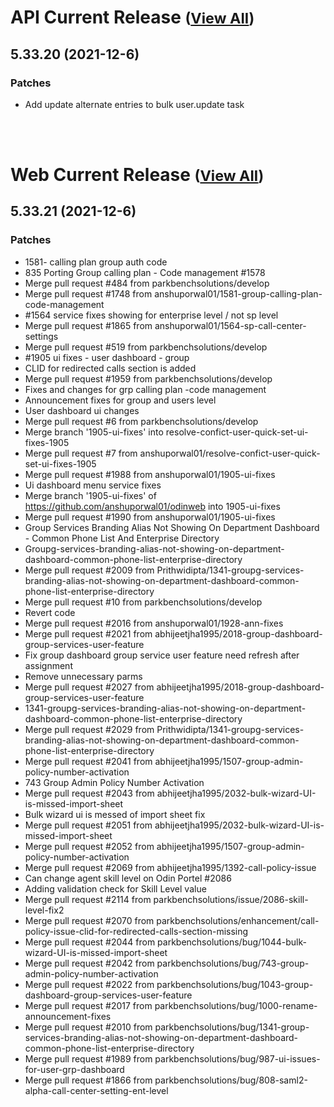 
# API Current Release <small>([View All](/API.md))</small>
## 5.33.20 (2021-12-6)
### Patches 

- Add update alternate entries to bulk user.update task

<br><br>
# Web Current Release <small>([View All](/Web.md))</small>
## 5.33.21 (2021-12-6)
### Patches 

- 1581- calling plan group auth code
- 835 Porting Group calling plan - Code management #1578
- Merge pull request #484 from parkbenchsolutions/develop
- Merge pull request #1748 from anshuporwal01/1581-group-calling-plan-code-management
- #1564 service fixes showing for enterprise level / not sp level
- Merge pull request #1865 from anshuporwal01/1564-sp-call-center-settings
- Merge pull request #519 from parkbenchsolutions/develop
- #1905 ui fixes - user dashboard - group
- CLID for redirected calls section is added
- Merge pull request #1959 from parkbenchsolutions/develop
- Fixes and changes for grp calling plan -code management
- Announcement fixes for group and users level
- User dashboard ui changes
- Merge pull request #6 from parkbenchsolutions/develop
- Merge branch &#39;1905-ui-fixes&#39; into resolve-confict-user-quick-set-ui-fixes-1905
- Merge pull request #7 from anshuporwal01/resolve-confict-user-quick-set-ui-fixes-1905
- Merge pull request #1988 from anshuporwal01/1905-ui-fixes
- Ui dashboard menu service fixes
- Merge branch &#39;1905-ui-fixes&#39; of https://github.com/anshuporwal01/odinweb into 1905-ui-fixes
- Merge pull request #1990 from anshuporwal01/1905-ui-fixes
- Group Services Branding Alias Not Showing On Department Dashboard - Common Phone List And Enterprise Directory
- Groupg-services-branding-alias-not-showing-on-department-dashboard-common-phone-list-enterprise-directory
- Merge pull request #2009 from Prithwidipta/1341-groupg-services-branding-alias-not-showing-on-department-dashboard-common-phone-list-enterprise-directory
- Merge pull request #10 from parkbenchsolutions/develop
- Revert code
- Merge pull request #2016 from anshuporwal01/1928-ann-fixes
- Merge pull request #2021 from abhijeetjha1995/2018-group-dashboard-group-services-user-feature
- Fix group dashboard group service user feature need refresh after assignment
- Remove unnecessary parms
- Merge pull request #2027 from abhijeetjha1995/2018-group-dashboard-group-services-user-feature
- 1341-groupg-services-branding-alias-not-showing-on-department-dashboard-common-phone-list-enterprise-directory
- Merge pull request #2029 from Prithwidipta/1341-groupg-services-branding-alias-not-showing-on-department-dashboard-common-phone-list-enterprise-directory
- Merge pull request #2041 from abhijeetjha1995/1507-group-admin-policy-number-activation
- 743 Group Admin Policy Number Activation
- Merge pull request #2043 from abhijeetjha1995/2032-bulk-wizard-UI-is-missed-import-sheet
- Bulk wizard  ui is messed of import sheet fix
- Merge pull request #2051 from abhijeetjha1995/2032-bulk-wizard-UI-is-missed-import-sheet
- Merge pull request #2052 from abhijeetjha1995/1507-group-admin-policy-number-activation
- Merge pull request #2069 from abhijeetjha1995/1392-call-policy-issue
- Can change agent skill level on Odin Portel #2086
- Adding validation check for Skill Level value
- Merge pull request #2114 from parkbenchsolutions/issue/2086-skill-level-fix2
- Merge pull request #2070 from parkbenchsolutions/enhancement/call-policy-issue-clid-for-redirected-calls-section-missing
- Merge pull request #2044 from parkbenchsolutions/bug/1044-bulk-wizard-UI-is-missed-import-sheet
- Merge pull request #2042 from parkbenchsolutions/bug/743-group-admin-policy-number-activation
- Merge pull request #2022 from parkbenchsolutions/bug/1043-group-dashboard-group-services-user-feature
- Merge pull request #2017 from parkbenchsolutions/bug/1000-rename-announcement-fixes
- Merge pull request #2010 from parkbenchsolutions/bug/1341-group-services-branding-alias-not-showing-on-department-dashboard-common-phone-list-enterprise-directory
- Merge pull request #1989 from parkbenchsolutions/bug/987-ui-issues-for-user-grp-dashboard
- Merge pull request #1866 from parkbenchsolutions/bug/808-saml2-alpha-call-center-setting-ent-level

  